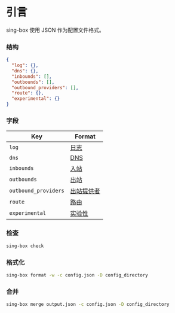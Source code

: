 # 引言

sing-box 使用 JSON 作为配置文件格式。

### 结构

```json
{
  "log": {},
  "dns": {},
  "inbounds": [],
  "outbounds": [],
  "outbound_providers": [],
  "route": {},
  "experimental": {}
}
```

### 字段

| Key                  | Format                           |
|----------------------|----------------------------------|
| `log`                | [日志](./log/)                    |
| `dns`                | [DNS](./dns/)                    |
| `inbounds`           | [入站](./inbound/)                |
| `outbounds`          | [出站](./outbound/)               |
| `outbound_providers` | [出站提供者](./outbound_provider/) |
| `route`              | [路由](./route/)                  |
| `experimental`       | [实验性](./experimental/)         |

### 检查

```bash
sing-box check
```

### 格式化

```bash
sing-box format -w -c config.json -D config_directory
```

### 合并

```bash
sing-box merge output.json -c config.json -D config_directory
```